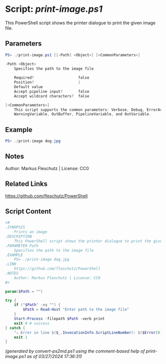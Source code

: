 Script: *print-image.ps1*
========================

This PowerShell script shows the printer dialogue to print the given image file.

Parameters
----------
```powershell
PS> ./print-image.ps1 [[-Path] <Object>] [<CommonParameters>]

-Path <Object>
    Specifies the path to the image file
    
    Required?                    false
    Position?                    1
    Default value                
    Accept pipeline input?       false
    Accept wildcard characters?  false

[<CommonParameters>]
    This script supports the common parameters: Verbose, Debug, ErrorAction, ErrorVariable, WarningAction, 
    WarningVariable, OutBuffer, PipelineVariable, and OutVariable.
```

Example
-------
```powershell
PS> ./print-image dog.jpg

```

Notes
-----
Author: Markus Fleschutz | License: CC0

Related Links
-------------
https://github.com/fleschutz/PowerShell

Script Content
--------------
```powershell
<#
.SYNOPSIS
	Prints an image
.DESCRIPTION
	This PowerShell script shows the printer dialogue to print the given image file.
.PARAMETER Path
	Specifies the path to the image file
.EXAMPLE
	PS> ./print-image dog.jpg
.LINK
	https://github.com/fleschutz/PowerShell
.NOTES
	Author: Markus Fleschutz | License: CC0
#>

param($Path = "")

try {
	if ("$Path" -eq "") {
		$Path = Read-Host "Enter path to the image file"
	}
	Start-Process -filepath $Path -verb print
	exit 0 # success
} catch {
	"⚠️ Error in line $($_.InvocationInfo.ScriptLineNumber): $($Error[0])"
	exit 1
}
```

*(generated by convert-ps2md.ps1 using the comment-based help of print-image.ps1 as of 03/27/2024 17:36:31)*
